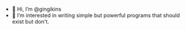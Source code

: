 - 👋 Hi, I’m @gingikins
- 👀 I’m interested in writing simple but powerful programs that should exist but don't.

<!---
gingikins/gingikins is a ✨ special ✨ repository because its `README.md` (this file) appears on your GitHub profile.
You can click the Preview link to take a look at your changes.
--->
